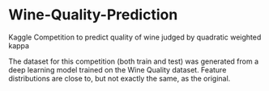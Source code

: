 # Wine-Quality-Prediction
Kaggle Competition to predict quality of wine judged by quadratic weighted kappa

The dataset for this competition (both train and test) was generated from a deep learning model trained on the Wine Quality dataset. Feature distributions are close to, but not exactly the same, as the original. 
